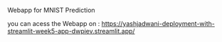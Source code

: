 Webapp for MNIST Prediction 

you can acess the Webapp on : https://yashjadwani-deployment-with-streamlit-week5-app-dwpiev.streamlit.app/ 

